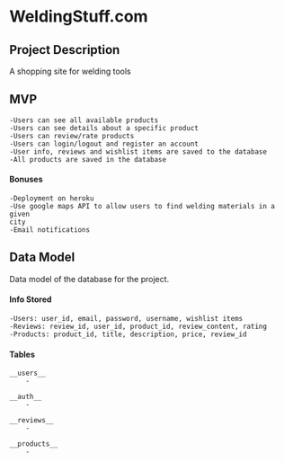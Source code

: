 # WeldingStuff.com

## Project Description
A shopping site for welding tools

## MVP
    -Users can see all available products
    -Users can see details about a specific product
    -Users can review/rate products
    -Users can login/logout and register an account
    -User info, reviews and wishlist items are saved to the database
    -All products are saved in the database

#### Bonuses
    -Deployment on heroku
    -Use google maps API to allow users to find welding materials in a given
    city
    -Email notifications

## Data Model
Data model of the database for the project.

#### Info Stored
    -Users: user_id, email, password, username, wishlist items
    -Reviews: review_id, user_id, product_id, review_content, rating
    -Products: product_id, title, description, price, review_id

#### Tables
    __users__
        -

    __auth__
        -

    __reviews__
        -

    __products__
        -

        
